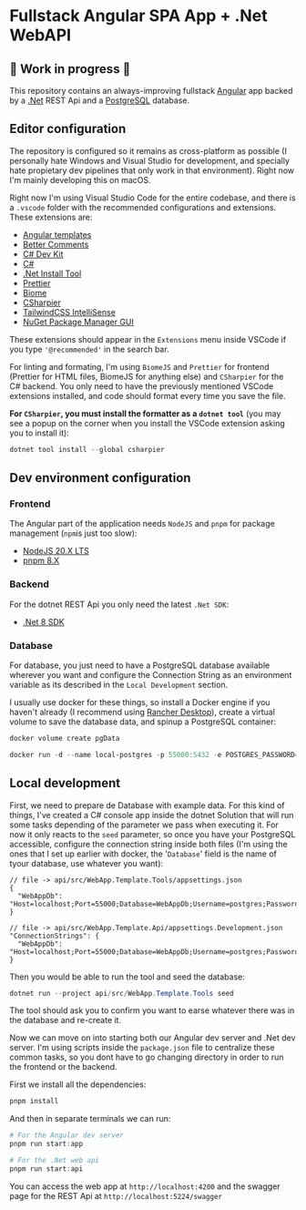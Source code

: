 # Fullstack Angular SPA App + .Net WebAPI

## :construction: Work in progress :construction:

This repository contains an always-improving fullstack [Angular](https://angular.io/) app backed by a [.Net](https://dotnet.microsoft.com/) REST Api and a [PostgreSQL](https://www.postgresql.org/) database.

## Editor configuration

The repository is configured so it remains as cross-platform as possible (I personally hate Windows and Visual Studio for development, and specially hate propietary dev pipelines that only work in that environment). Right now I'm mainly developing this on macOS.

Right now I'm using Visual Studio Code for the entire codebase, and there is a `.vscode` folder with the recommended configurations and extensions. These extensions are:

- [Angular templates](https://marketplace.visualstudio.com/items?itemName=Angular.ng-template)
- [Better Comments](https://marketplace.visualstudio.com/items?itemName=aaron-bond.better-comments)
- [C# Dev Kit](https://marketplace.visualstudio.com/items?itemName=ms-dotnettools.csdevkit)
- [C#](https://marketplace.visualstudio.com/items?itemName=ms-dotnettools.csharp)
- [.Net Install Tool](https://marketplace.visualstudio.com/items?itemName=ms-dotnettools.vscode-dotnet-runtime)
- [Prettier](https://marketplace.visualstudio.com/items?itemName=esbenp.prettier-vscode)
- [Biome](https://marketplace.visualstudio.com/items?itemName=biomejs.biome)
- [CSharpier](https://marketplace.visualstudio.com/items?itemName=csharpier.csharpier-vscode)
- [TailwindCSS IntelliSense](https://marketplace.visualstudio.com/items?itemName=bradlc.vscode-tailwindcss)
- [NuGet Package Manager GUI](https://marketplace.visualstudio.com/items?itemName=aliasadidev.nugetpackagemanagergui)

These extensions should appear in the `Extensions` menu inside VSCode if you type `'@recommended'` in the search bar.

For linting and formating, I'm using `BiomeJS` and `Prettier` for frontend (Prettier for HTML files, BiomeJS for anything else) and `CSharpier` for the C# backend. You only need to have the previously mentioned VSCode extensions installed, and code should format every time you save the file.

**For `CSharpier`, you must install the formatter as a `dotnet tool`** (you may see a popup on the corner when you install the VSCode extension asking you to install it):

```powershell
dotnet tool install --global csharpier
```

## Dev environment configuration

### Frontend

The Angular part of the application needs `NodeJS` and `pnpm` for package management (`npm`is just too slow):

- [NodeJS 20.X LTS](https://nodejs.org/en/download)
- [pnpm 8.X](https://pnpm.io/installation)

### Backend

For the dotnet REST Api you only need the latest `.Net SDK`:

- [.Net 8 SDK](https://dotnet.microsoft.com/en-us/download)

### Database

For database, you just need to have a PostgreSQL database available wherever you want and configure the Connection String as an environment variable as its described in the `Local Development` section.

I usually use docker for these things, so install a Docker engine if you haven't already (I recommend using [Rancher Desktop](https://rancherdesktop.io/)), create a virtual volume to save the database data, and spinup a PostgreSQL container:

```powershell
docker volume create pgData
```

```powershell
docker run -d --name local-postgres -p 55000:5432 -e POSTGRES_PASSWORD=postgrespw -e PGDATA=/var/lib/postgresql/data/pgdata -v pgData:/var/lib/postgresql/data postgres
```

## Local development

First, we need to prepare de Database with example data. For this kind of things, I've created a C# console app inside the dotnet Solution that will run some tasks depending of the parameter we pass when executing it. For now it only reacts to the `seed` parameter, so once you have your PostgreSQL accessible, configure the connection string inside both files (I'm using the ones that I set up earlier with docker, the '`Database`' field is the name of tyour database, use whatever you want):

```jsonc
// file -> api/src/WebApp.Template.Tools/appsettings.json
{
  "WebAppDb": "Host=localhost;Port=55000;Database=WebAppDb;Username=postgres;Password=postgrespw",
}
```

```jsonc
// file -> api/src/WebApp.Template.Api/appsettings.Development.json
"ConnectionStrings": {
  "WebAppDb": "Host=localhost;Port=55000;Database=WebAppDb;Username=postgres;Password=postgrespw"
}
```

Then you would be able to run the tool and seed the database:

```powershell
dotnet run --project api/src/WebApp.Template.Tools seed
```

The tool should ask you to confirm you want to earse whatever there was in the database and re-create it.

Now we can move on into starting both our Angular dev server and .Net dev server. I'm using scripts inside the `package.json` file to centralize these common tasks, so you dont have to go changing directory in order to run the frontend or the backend.

First we install all the dependencies:

```powershell
pnpm install
```

And then in separate terminals we can run:

```powershell
# For the Angular dev server
pnpm run start:app
```

```powershell
# For the .Net web api
pnpm run start:api
```

You can access the web app at `http://localhost:4200` and the swagger page for the REST Api at `http://localhost:5224/swagger`
